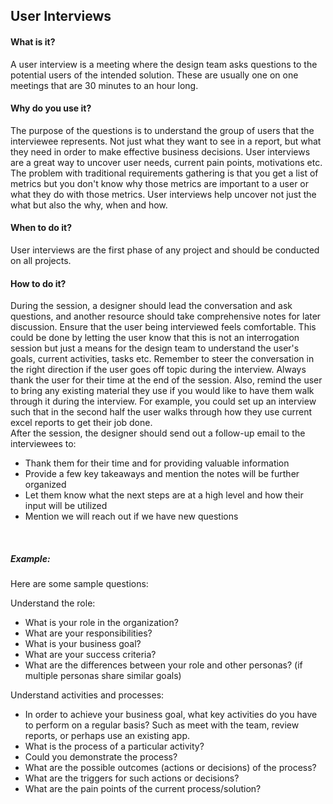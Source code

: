 ## User Interviews

#### What is it?
A user interview is a meeting where the design team asks questions to the potential users of the intended solution. These are usually one on one meetings that are 30 minutes to an hour long. 

#### Why do you use it?
The purpose of the questions is to understand the group of users that the interviewee represents. Not just what they want to see in a report, but what they need in order to make effective business decisions. User interviews are a great way to uncover user needs, current pain points, motivations etc. The problem with traditional requirements gathering is that you get a list of metrics but you don't know why those metrics are important to a user or what they do with those metrics. User interviews help uncover not just the what but also the why, when and how.

#### When to do it?
User interviews are the first phase of any project and should be conducted on all projects.

#### How to do it?
During the session, a designer should lead the conversation and ask questions, and another resource should take comprehensive notes for later discussion. Ensure that the user being interviewed feels comfortable. This could be done by letting the user know that this is not an interrogation  session but just a means for the design team to understand the user's goals, current activities, tasks etc. Remember to steer the conversation in the right direction if the user goes off topic during the interview. Always thank the user for their time at the end of the session. Also, remind the user to bring any existing material they use if you would like to have them walk through it during the interview. For example, you could set up an interview such that in the second half the user walks through how they use current excel reports to get their job done.
<br>
After the session, the designer should send out a follow-up email to the interviewees to:
  * Thank them for their time and for providing valuable information
  * Provide a few key takeaways and mention the notes will be further organized
  * Let them know what the next steps are at a high level and how their input will be utilized
  * Mention we will reach out if we have new questions
  
<br>

##### Example:

Here are some sample questions:

Understand the role:
* What is your role in the organization?
* What are your responsibilities?
* What is your business goal? 
* What are your success criteria?
* What are the differences between your role and other personas? (if multiple personas share similar goals)

Understand activities and processes:
* In order to achieve your business goal, what key activities do you have to perform on a regular basis? Such as meet with the team, review reports, or perhaps use an existing app.
* What is the process of a particular activity?
* Could you demonstrate the process?
* What are the possible outcomes (actions or decisions) of the process?
* What are the triggers for such actions or decisions?
* What are the pain points of the current process/solution?
